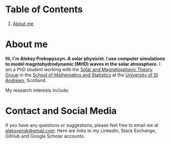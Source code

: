 # Table of Contents
1. [About me](#about_me)

# About me <a name="about_me"></a>

**Hi, I'm Aleksy Prokopyszyn. A solar physicist. I use computer simulations to model magntohydrodynamic (MHD) waves in the solar atmosphere.** I am a PhD student working with the [Solar and Magnetospheric Theory Group](http://www-solar.mcs.st-and.ac.uk/) in the [School of Mathematics and Statistics](https://www.st-andrews.ac.uk/mathematics-statistics/) at the [University of St Andrews](https://www.st-andrews.ac.uk/), Scotland. 

My research interests include:

# Contact and Social Media<a name="about_me"></a>

If you have any questions or suggestions, please feel free to email me at <aleksyprok@gmail.com>.
Here are links to my LinkedIn, Stack Exchange, GitHub and Google Scholar accounts.
